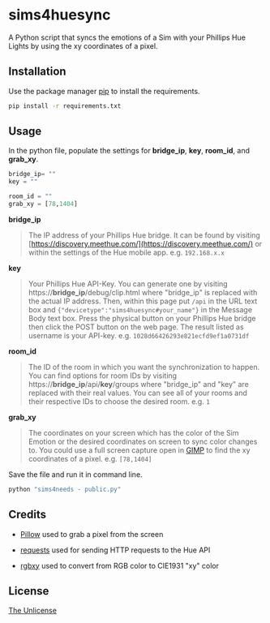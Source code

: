 # sims4huesync

A Python script that syncs the emotions of a Sim with your Phillips Hue Lights by using the xy coordinates of a pixel. 

## Installation

Use the package manager [pip](https://pip.pypa.io/en/stable/) to install the requirements.

```bash
pip install -r requirements.txt
```

## Usage
In the python file, populate the settings for **bridge_ip**, **key**, **room_id**, and **grab_xy**.

```python
bridge_ip= ""
key = ""

room_id = ""
grab_xy = [78,1404]
```
**bridge_ip**
>The IP address of your Phillips Hue bridge. It can be found by visiting [https://discovery.meethue.com/](https://discovery.meethue.com/) or within the settings of the Hue mobile app. e.g. ``192.168.x.x``

**key**
>Your Phillips Hue API-Key. You can generate one by visiting https://**bridge_ip**/debug/clip.html where "bridge_ip" is replaced with the actual IP address. Then, within this page put ``/api`` in the URL text box and ``{"devicetype":"sims4huesync#your_name"}`` in the Message Body text box. Press the physical button on your Phillips Hue bridge then click the POST button on the web page. The result listed as username is your API-key. e.g. ``1028d66426293e821ecfd9ef1a0731df``

**room_id**
>The ID of the room in which you want the synchronization to happen. You can find options for room IDs by visiting https://**bridge_ip**/api/**key**/groups where "bridge_ip" and "key" are replaced with their real values. You can see all of your rooms and their respective IDs to choose the desired room. e.g. ``1``

**grab_xy**
>The coordinates on your screen which has the color of the Sim Emotion or the desired coordinates on screen to sync color changes to. You could use a full screen capture open in [GIMP](https://www.gimp.org/) to find the xy coordinates of a pixel. e.g. ``[78,1404]``

Save the file and run it in command line.
```bash
python "sims4needs - public.py"
```

## Credits

* [Pillow](https://github.com/python-pillow/Pillow) used to grab a pixel from the screen

* [requests](https://github.com/psf/requests) used for sending HTTP requests to the Hue API

* [rgbxy](https://github.com/benknight/hue-python-rgb-converter) used to convert from RGB color to CIE1931 "xy" color
## License

[The Unlicense](https://github.com/oskarkraemer/sims4huesync/blob/master/LICENSE)
